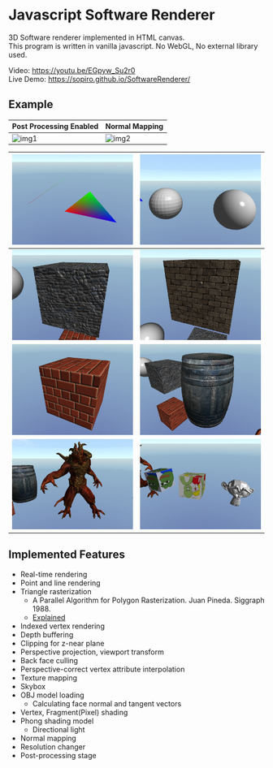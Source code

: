 # Javascript Software Renderer

3D Software renderer implemented in HTML canvas.  
This program is written in vanilla javascript. No WebGL, No external library used.

Video: https://youtu.be/EGpyw_Su2r0  
Live Demo: https://sopiro.github.io/SoftwareRenderer/

## Example

|Post Processing Enabled|Normal Mapping|
|--|--|
|![img1](.github/c5ba1f7.gif)|![img2](.github/0b3e605.gif)|

|![img3](.github/1.png)|![img4](.github/2.png)|
|--|--|
|![img5](.github/3.png)|![img6](.github/4.png)|
|![img7](.github/5.png)|![img8](.github/6.png)|
|![img9](.github/7.png)|![img10](.github/8.png)|

## Implemented Features
- Real-time rendering
- Point and line rendering
- Triangle rasterization
  - A Parallel Algorithm for Polygon Rasterization. Juan Pineda. Siggraph 1988.
  - [Explained](https://www.scratchapixel.com/lessons/3d-basic-rendering/rasterization-practical-implementation/rasterization-stage)
- Indexed vertex rendering
- Depth buffering
- Clipping for z-near plane
- Perspective projection, viewport transform
- Back face culling
- Perspective-correct vertex attribute interpolation
- Texture mapping
- Skybox
- OBJ model loading
  - Calculating face normal and tangent vectors
- Vertex, Fragment(Pixel) shading
- Phong shading model
  - Directional light
- Normal mapping
- Resolution changer
- Post-processing stage
